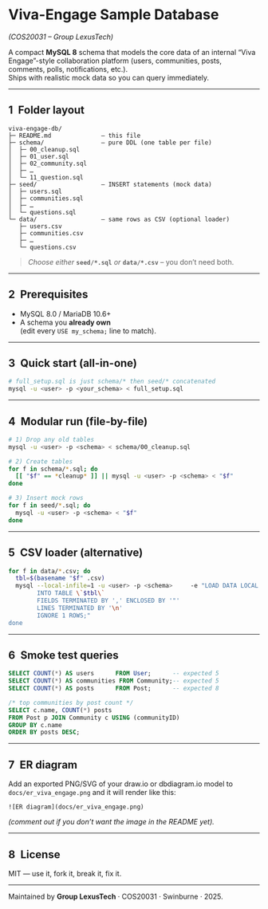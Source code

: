 # Viva-Engage Sample Database  
*(COS20031 – Group LexusTech)*

A compact **MySQL 8** schema that models the core data of an internal
“Viva Engage”-style collaboration platform (users, communities, posts,
comments, polls, notifications, etc.).  
Ships with realistic mock data so you can query immediately.

---

## 1 Folder layout

```
viva-engage-db/
├─ README.md              – this file
├─ schema/                – pure DDL (one table per file)
│  ├─ 00_cleanup.sql
│  ├─ 01_user.sql
│  ├─ 02_community.sql
│  ├─ …
│  └─ 11_question.sql
├─ seed/                  – INSERT statements (mock data)
│  ├─ users.sql
│  ├─ communities.sql
│  ├─ …
│  └─ questions.sql
└─ data/                  – same rows as CSV (optional loader)
   ├─ users.csv
   ├─ communities.csv
   ├─ …
   └─ questions.csv
```

> *Choose either* **`seed/*.sql`** *or* **`data/*.csv`** – you don’t need both.

---

## 2 Prerequisites

* MySQL 8.0 / MariaDB 10.6+  
* A schema you **already own**  
  (edit every `USE my_schema;` line to match).

---

## 3 Quick start (all-in-one)

```bash
# full_setup.sql is just schema/* then seed/* concatenated
mysql -u <user> -p <your_schema> < full_setup.sql
```

---

## 4 Modular run (file-by-file)

```bash
# 1) Drop any old tables
mysql -u <user> -p <schema> < schema/00_cleanup.sql

# 2) Create tables
for f in schema/*.sql; do
  [[ "$f" == *cleanup* ]] || mysql -u <user> -p <schema> < "$f"
done

# 3) Insert mock rows
for f in seed/*.sql; do
  mysql -u <user> -p <schema> < "$f"
done
```

---

## 5 CSV loader (alternative)

```bash
for f in data/*.csv; do
  tbl=$(basename "$f" .csv)
  mysql --local-infile=1 -u <user> -p <schema>     -e "LOAD DATA LOCAL INFILE '$PWD/$f'
        INTO TABLE \`$tbl\`
        FIELDS TERMINATED BY ',' ENCLOSED BY '"'
        LINES TERMINATED BY '\n'
        IGNORE 1 ROWS;"
done
```

---

## 6 Smoke test queries

```sql
SELECT COUNT(*) AS users      FROM User;      -- expected 5
SELECT COUNT(*) AS communities FROM Community;-- expected 5
SELECT COUNT(*) AS posts      FROM Post;      -- expected 8

/* top communities by post count */
SELECT c.name, COUNT(*) posts
FROM Post p JOIN Community c USING (communityID)
GROUP BY c.name
ORDER BY posts DESC;
```

---

## 7 ER diagram

Add an exported PNG/SVG of your draw.io or dbdiagram.io model to
`docs/er_viva_engage.png` and it will render like this:

```
![ER diagram](docs/er_viva_engage.png)
```

*(comment out if you don’t want the image in the README yet).*

---

## 8 License

MIT — use it, fork it, break it, fix it.

---

Maintained by **Group LexusTech** · COS20031 · Swinburne · 2025.
